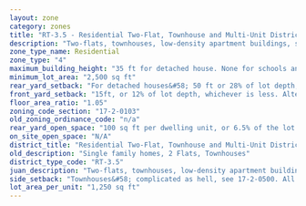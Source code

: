 ```yaml
---
layout: zone
category: zones
title: "RT-3.5 - Residential Two-Flat, Townhouse and Multi-Unit District"
description: "Two-flats, townhouses, low-density apartment buildings, single family homes."
zone_type_name: Residential
zone_type: "4"
maximum_building_height: "35 ft for detached house. None for schools and churches."
minimum_lot_area: "2,500 sq ft"
rear_yard_setback: "For detached houses&#58; 50 ft or 28% of lot depth, whichever is less. For buildings with under 20 dwelling units, of which at least 33% are &quot;accessible&quot;&#58; 50 ft or 24% of lot depth, whichever is less."
front_yard_setback: "15ft, or 12% of lot depth, whichever is less. Alternatively, setback can be the average front yard depth of nearest 2 lots."
floor_area_ratio: "1.05"
zoning_code_section: "17-2-0103"
old_zoning_ordinance_code: "n/a"
rear_yard_open_space: "100 sq ft per dwelling unit, or 6.5% of the lot area, which ever is greater."
on_site_open_space: "N/A"
district_title: "Residential Two-Flat, Townhouse and Multi-Unit District"
old_description: "Single family homes, 2 Flats, Townhouses"
district_type_code: "RT-3.5"
juan_description: "Two-flats, townhouses, low-density apartment buildings, single family homes."
side_setback: "Townhouses&#58; complicated as hell, see 17-2-0500. All other buildings&#58; Combined width of side setbacks must equal 20% of lot width, and neither setback can be less than 2 feet or 8% of lot width (whichever is greater.) But no setback is required to be wider than 5 feet."
lot_area_per_unit: "1,250 sq ft"
---
```

